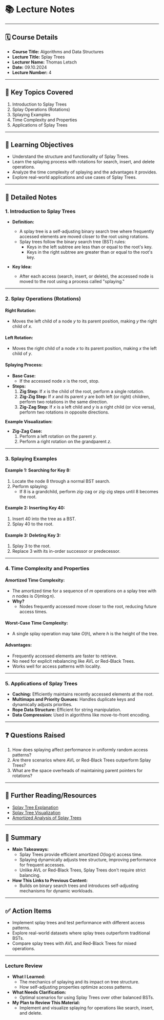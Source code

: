 # 📚 **Lecture Notes**

---

## 🗓️ **Course Details**

- **Course Title:** Algorithms and Data Structures
- **Lecture Title:** Splay Trees
- **Lecturer Name:** Thomas Letsch
- **Date:** 09.10.2024
- **Lecture Number:** 4

---

## 📝 **Key Topics Covered**

1. Introduction to Splay Trees
2. Splay Operations (Rotations)
3. Splaying Examples
4. Time Complexity and Properties
5. Applications of Splay Trees

---

## 🧠 **Learning Objectives**

- Understand the structure and functionality of Splay Trees.
- Learn the splaying process with rotations for search, insert, and delete operations.
- Analyze the time complexity of splaying and the advantages it provides.
- Explore real-world applications and use cases of Splay Trees.

---

## 📖 **Detailed Notes**

### **1. Introduction to Splay Trees**

- **Definition:**

  - A splay tree is a self-adjusting binary search tree where frequently accessed elements are moved closer to the root using rotations.
  - Splay trees follow the binary search tree (BST) rules:
    - Keys in the left subtree are less than or equal to the root's key.
    - Keys in the right subtree are greater than or equal to the root's key.

- **Key Idea:**
  - After each access (search, insert, or delete), the accessed node is moved to the root using a process called "splaying."

---

### **2. Splay Operations (Rotations)**

#### **Right Rotation:**

- Moves the left child of a node $y$ to its parent position, making $y$ the right child of $x$.

#### **Left Rotation:**

- Moves the right child of a node $x$ to its parent position, making $x$ the left child of $y$.

#### **Splaying Process:**

- **Base Case:**
  - If the accessed node $x$ is the root, stop.
- **Steps:**
  1. **Zig Step:** If $x$ is the child of the root, perform a single rotation.
  2. **Zig-Zig Step:** If $x$ and its parent $y$ are both left (or right) children, perform two rotations in the same direction.
  3. **Zig-Zag Step:** If $x$ is a left child and $y$ is a right child (or vice versa), perform two rotations in opposite directions.

**Example Visualization:**

- **Zig-Zag Case:**
  1. Perform a left rotation on the parent $y$.
  2. Perform a right rotation on the grandparent $z$.

---

### **3. Splaying Examples**

#### **Example 1: Searching for Key $8$:**

1. Locate the node $8$ through a normal BST search.
2. Perform splaying:
   - If $8$ is a grandchild, perform zig-zag or zig-zig steps until $8$ becomes the root.

#### **Example 2: Inserting Key $40$:**

1. Insert $40$ into the tree as a BST.
2. Splay $40$ to the root.

#### **Example 3: Deleting Key $3$:**

1. Splay $3$ to the root.
2. Replace $3$ with its in-order successor or predecessor.

---

### **4. Time Complexity and Properties**

#### **Amortized Time Complexity:**

- The amortized time for a sequence of $m$ operations on a splay tree with $n$ nodes is $O(m \log n)$.
- **Why?**
  - Nodes frequently accessed move closer to the root, reducing future access times.

#### **Worst-Case Time Complexity:**

- A single splay operation may take $O(h)$, where $h$ is the height of the tree.

#### **Advantages:**

- Frequently accessed elements are faster to retrieve.
- No need for explicit rebalancing like AVL or Red-Black Trees.
- Works well for access patterns with locality.

---

### **5. Applications of Splay Trees**

- **Caching:** Efficiently maintains recently accessed elements at the root.
- **Multimaps and Priority Queues:** Handles duplicate keys and dynamically adjusts priorities.
- **Rope Data Structure:** Efficient for string manipulation.
- **Data Compression:** Used in algorithms like move-to-front encoding.

---

## ❓ **Questions Raised**

1. How does splaying affect performance in uniformly random access patterns?
2. Are there scenarios where AVL or Red-Black Trees outperform Splay Trees?
3. What are the space overheads of maintaining parent pointers for rotations?

---

## 🔗 **Further Reading/Resources**

- [Splay Tree Explanation](https://en.wikipedia.org/wiki/Splay_tree)
- [Splay Tree Visualization](https://www.cs.usfca.edu/~galles/visualization/SplayTree.html)
- [Amortized Analysis of Splay Trees](https://www.geeksforgeeks.org/splay-tree-set-1-insert/)

---

## 📌 **Summary**

- **Main Takeaways:**
  - Splay Trees provide efficient amortized $O(\log n)$ access time.
  - Splaying dynamically adjusts tree structure, improving performance for frequent accesses.
  - Unlike AVL or Red-Black Trees, Splay Trees don't require strict balancing.
- **How This Links to Previous Content:**
  - Builds on binary search trees and introduces self-adjusting mechanisms for dynamic workloads.

---

## ✅ **Action Items**

- Implement splay trees and test performance with different access patterns.
- Explore real-world datasets where splay trees outperform traditional BSTs.
- Compare splay trees with AVL and Red-Black Trees for mixed operations.

---

### **Lecture Review**

- **What I Learned:**
  - The mechanics of splaying and its impact on tree structure.
  - How self-adjusting properties optimize access patterns.
- **What Needs Clarification:**
  - Optimal scenarios for using Splay Trees over other balanced BSTs.
- **My Plan to Review This Material:**
  - Implement and visualize splaying for operations like search, insert, and delete.
